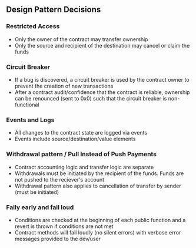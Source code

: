 ## Design Pattern Decisions

### Restricted Access
* Only the owner of the contract may transfer ownership
* Only the source and recipient of the destination may cancel or claim the funds

### Circuit Breaker
* If a bug is discovered, a circuit breaker is used by the contract owner to prevent the creation of new transactions
* After a contract audit/confidence that the contract is reliable, ownership can be renounced (sent to 0x0) such that the circuit breaker is non-functional

### Events and Logs
* All changes to the contract state are logged via events
* Events include source/destination/value elements

### Withdrawal pattern / Pull Instead of Push Payments
* Contract accounting logic and transfer logic are separate
* Withdrawals must be initiated by the recipient of the funds. Funds are not pushed to the reciever's account
* Withdrawal pattern also applies to cancellation of transfer by sender (must be initiated)

### Faily early and fail loud
* Conditions are checked at the beginning of each public function and a revert is thrown if conditions are not met
* Contract methods will fail loudly (no silent errors) with verbose error messages provided to the dev/user
